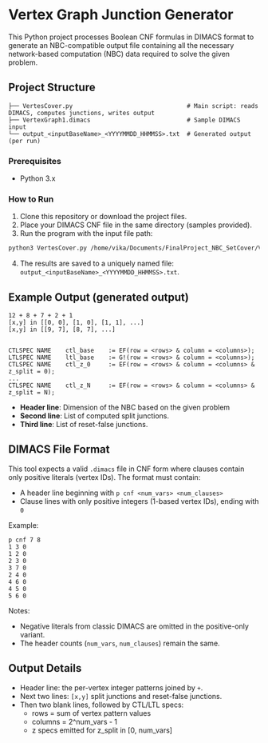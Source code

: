 # Vertex Graph Junction Generator

This Python project processes Boolean CNF formulas in DIMACS format to generate an NBC-compatible output file containing all the necessary network-based computation (NBC) data required to solve the given problem.

## Project Structure

```
├── VertesCover.py                                # Main script: reads DIMACS, computes junctions, writes output
├── VertexGraph1.dimacs                           # Sample DIMACS input
└── output_<inputBaseName>_<YYYYMMDD_HHMMSS>.txt  # Generated output (per run)
```

### Prerequisites

- Python 3.x

### How to Run

1. Clone this repository or download the project files.
2. Place your DIMACS CNF file in the same directory (samples provided).
3. Run the program with the input file path:

```bash
python3 VertesCover.py /home/vika/Documents/FinalProject_NBC_SetCover/VertexGrapth_from_michal_positive.dimacs
```
4. The results are saved to a uniquely named file: `output_<inputBaseName>_<YYYYMMDD_HHMMSS>.txt`.


## Example Output (generated output)

```
12 + 8 + 7 + 2 + 1
[x,y] in [[0, 0], [1, 0], [1, 1], ...]
[x,y] in [[9, 7], [8, 7], ...]


CTLSPEC NAME    ctl_base    := EF(row = <rows> & column = <columns>);
LTLSPEC NAME    ltl_base    := G!(row = <rows> & column = <columns>);
CTLSPEC NAME    ctl_z_0     := EF(row = <rows> & column = <columns> & z_split = 0);
...
CTLSPEC NAME    ctl_z_N     := EF(row = <rows> & column = <columns> & z_split = N);
```

- **Header line**: Dimension of the NBC based on the given problem
- **Second line**: List of computed split junctions.
- **Third line**: List of reset-false junctions.

## DIMACS File Format

This tool expects a valid `.dimacs` file in CNF form where clauses contain only positive literals (vertex IDs). The format must contain:
- A header line beginning with `p cnf <num_vars> <num_clauses>`
- Clause lines with only positive integers (1-based vertex IDs), ending with `0`

Example:
```
p cnf 7 8
1 3 0
1 2 0
2 3 0
3 7 0
2 4 0
4 6 0
4 5 0
5 6 0
```

Notes:
- Negative literals from classic DIMACS are omitted in the positive-only variant.
- The header counts (`num_vars`, `num_clauses`) remain the same.

## Output Details

- Header line: the per-vertex integer patterns joined by ` + `.
- Next two lines: `[x,y]` split junctions and reset-false junctions.
- Then two blank lines, followed by CTL/LTL specs:
  - rows = sum of vertex pattern values
  - columns = 2^num_vars - 1
  - z specs emitted for z_split in [0, num_vars]
